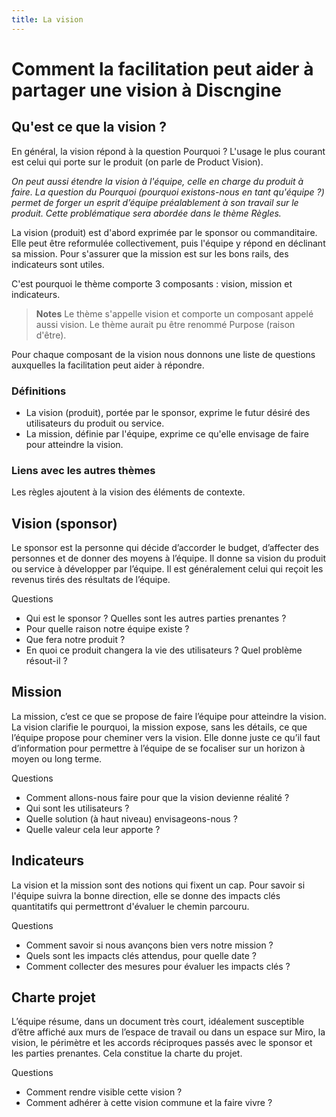 ```yaml
---
title: La vision
---
```


# Comment la facilitation peut aider à partager une vision à Discngine

## Qu'est ce que la vision ?

En général, la vision répond à la question Pourquoi ?
L'usage le plus courant est celui qui porte sur le produit (on parle de Product Vision).

*On peut aussi étendre la vision à l'équipe, celle en charge du produit à faire. La question du Pourquoi (pourquoi existons-nous en tant qu'équipe ?) permet de forger un esprit d’équipe préalablement à son travail sur le produit. Cette problématique  sera abordée dans le thème Règles.*

La vision (produit) est d'abord exprimée par le sponsor ou commanditaire. Elle peut être reformulée collectivement, puis l'équipe y répond en déclinant sa mission. Pour s'assurer que la mission est sur les bons rails, des indicateurs sont utiles.

C'est pourquoi le thème comporte 3 composants : vision, mission et indicateurs.

> **Notes**
> Le thème s'appelle vision et comporte un composant appelé aussi vision. Le thème aurait pu être renommé Purpose (raison d'être).

Pour chaque composant de la vision nous donnons une liste de questions auxquelles la facilitation peut aider à répondre.

### Définitions
- La vision (produit), portée par le sponsor, exprime le futur désiré des utilisateurs du produit ou service.
- La mission, définie par l'équipe, exprime ce qu'elle envisage de faire pour atteindre la vision.

### Liens avec les autres thèmes

Les règles ajoutent à la vision des éléments de contexte.

## Vision (sponsor)

Le sponsor est la personne qui décide d’accorder le budget, d’affecter des personnes et de donner des moyens à l’équipe. Il donne sa vision du produit ou service à développer par l’équipe. Il est généralement celui qui reçoit les revenus tirés des résultats de l’équipe.

Questions
- Qui est le sponsor ? Quelles sont les autres parties prenantes ?
- Pour quelle raison notre équipe existe ?
- Que fera notre produit ?
- En quoi ce produit changera la vie des utilisateurs ? Quel problème résout-il ?

## Mission

La mission, c’est ce que se propose de faire l’équipe pour atteindre la vision. La vision clarifie le pourquoi, la mission expose, sans les détails, ce que l’équipe propose pour cheminer vers la vision. Elle donne juste ce qu’il faut d’information pour permettre à l’équipe de se focaliser sur un horizon à moyen ou long terme.

Questions
- Comment allons-nous faire pour que la vision devienne réalité ?
- Qui sont les utilisateurs ?
- Quelle solution (à haut niveau) envisageons-nous ?
- Quelle valeur cela leur apporte ?

## Indicateurs
La vision et la mission sont des notions qui fixent un cap. Pour savoir si l'équipe suivra la bonne direction, elle se donne des impacts clés quantitatifs qui permettront d'évaluer le chemin parcouru.

Questions
- Comment savoir si nous avançons bien vers notre mission ?
- Quels sont les impacts clés attendus, pour quelle date ?
- Comment collecter des mesures pour évaluer les impacts clés ?

## Charte projet

L’équipe résume, dans un document très court, idéalement susceptible d’être affiché aux murs de l’espace de travail ou dans un espace sur Miro, la vision, le périmètre et les accords réciproques passés avec le sponsor et les parties prenantes.
Cela constitue la charte du projet.

Questions
- Comment rendre visible cette vision ?
- Comment adhérer à cette vision commune et la faire vivre ?
